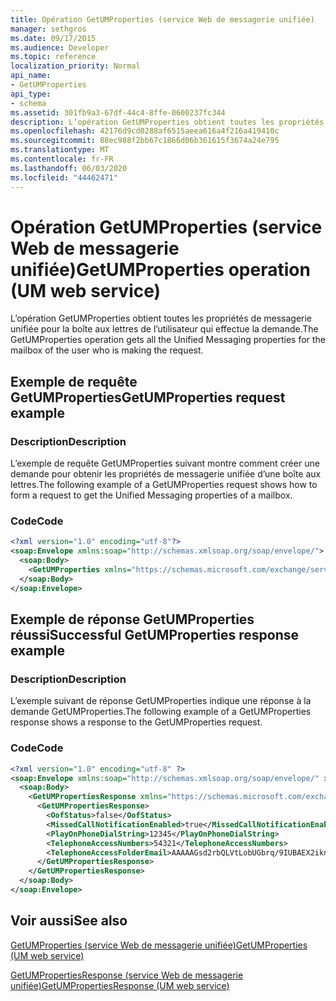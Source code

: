 ```yaml
---
title: Opération GetUMProperties (service Web de messagerie unifiée)
manager: sethgros
ms.date: 09/17/2015
ms.audience: Developer
ms.topic: reference
localization_priority: Normal
api_name:
- GetUMProperties
api_type:
- schema
ms.assetid: 301fb9a3-67df-44c4-8ffe-0600237fc344
description: L’opération GetUMProperties obtient toutes les propriétés de messagerie unifiée pour la boîte aux lettres de l’utilisateur qui effectue la demande.
ms.openlocfilehash: 42176d9cd0288af6515aeea616a4f216a419410c
ms.sourcegitcommit: 88ec988f2bb67c1866d06b361615f3674a24e795
ms.translationtype: MT
ms.contentlocale: fr-FR
ms.lasthandoff: 06/03/2020
ms.locfileid: "44462471"
---
```

# <a name="getumproperties-operation-um-web-service"></a><span data-ttu-id="65303-103">Opération GetUMProperties (service Web de messagerie unifiée)</span><span class="sxs-lookup"><span data-stu-id="65303-103">GetUMProperties operation (UM web service)</span></span>

<span data-ttu-id="65303-104">L’opération GetUMProperties obtient toutes les propriétés de messagerie unifiée pour la boîte aux lettres de l’utilisateur qui effectue la demande.</span><span class="sxs-lookup"><span data-stu-id="65303-104">The GetUMProperties operation gets all the Unified Messaging properties for the mailbox of the user who is making the request.</span></span>
  
## <a name="getumproperties-request-example"></a><span data-ttu-id="65303-105">Exemple de requête GetUMProperties</span><span class="sxs-lookup"><span data-stu-id="65303-105">GetUMProperties request example</span></span>

### <a name="description"></a><span data-ttu-id="65303-106">Description</span><span class="sxs-lookup"><span data-stu-id="65303-106">Description</span></span>

<span data-ttu-id="65303-107">L’exemple de requête GetUMProperties suivant montre comment créer une demande pour obtenir les propriétés de messagerie unifiée d’une boîte aux lettres.</span><span class="sxs-lookup"><span data-stu-id="65303-107">The following example of a GetUMProperties request shows how to form a request to get the Unified Messaging properties of a mailbox.</span></span>
  
### <a name="code"></a><span data-ttu-id="65303-108">Code</span><span class="sxs-lookup"><span data-stu-id="65303-108">Code</span></span>

```XML
<?xml version="1.0" encoding="utf-8"?>
<soap:Envelope xmlns:soap="http://schemas.xmlsoap.org/soap/envelope/">
  <soap:Body>
    <GetUMProperties xmlns="https://schemas.microsoft.com/exchange/services/2006/messages" />
  </soap:Body>
</soap:Envelope>
```

## <a name="successful-getumproperties-response-example"></a><span data-ttu-id="65303-109">Exemple de réponse GetUMProperties réussi</span><span class="sxs-lookup"><span data-stu-id="65303-109">Successful GetUMProperties response example</span></span>

### <a name="description"></a><span data-ttu-id="65303-110">Description</span><span class="sxs-lookup"><span data-stu-id="65303-110">Description</span></span>

<span data-ttu-id="65303-111">L’exemple suivant de réponse GetUMProperties indique une réponse à la demande GetUMProperties.</span><span class="sxs-lookup"><span data-stu-id="65303-111">The following example of a GetUMProperties response shows a response to the GetUMProperties request.</span></span>
  
### <a name="code"></a><span data-ttu-id="65303-112">Code</span><span class="sxs-lookup"><span data-stu-id="65303-112">Code</span></span>

```XML
<?xml version="1.0" encoding="utf-8" ?>
<soap:Envelope xmlns:soap="http://schemas.xmlsoap.org/soap/envelope/" xmlns:xsi="http://www.w3.org/2001/XMLSchema-instance" xmlns:xsd="http://www.w3.org/2001/XMLSchema">
  <soap:Body>
    <GetUMPropertiesResponse xmlns="https://schemas.microsoft.com/exchange/services/2006/messages">
      <GetUMPropertiesResponse>
        <OofStatus>false</OofStatus> 
        <MissedCallNotificationEnabled>true</MissedCallNotificationEnabled> 
        <PlayOnPhoneDialString>12345</PlayOnPhoneDialString> 
        <TelephoneAccessNumbers>54321</TelephoneAccessNumbers> 
        <TelephoneAccessFolderEmail>AAAAAGsd2rbQLVtLobUGbrq/9IUBAEX2ikn/L8JJtI5WHI0FAW8AAAFXHhsAAA==</TelephoneAccessFolderEmail> 
      </GetUMPropertiesResponse>
    </GetUMPropertiesResponse>
  </soap:Body>
</soap:Envelope>
```

## <a name="see-also"></a><span data-ttu-id="65303-113">Voir aussi</span><span class="sxs-lookup"><span data-stu-id="65303-113">See also</span></span>



[<span data-ttu-id="65303-114">GetUMProperties (service Web de messagerie unifiée)</span><span class="sxs-lookup"><span data-stu-id="65303-114">GetUMProperties (UM web service)</span></span>](getumproperties-um-web-service.md)
  
[<span data-ttu-id="65303-115">GetUMPropertiesResponse (service Web de messagerie unifiée)</span><span class="sxs-lookup"><span data-stu-id="65303-115">GetUMPropertiesResponse (UM web service)</span></span>](getumpropertiesresponse-um-web-service.md)

